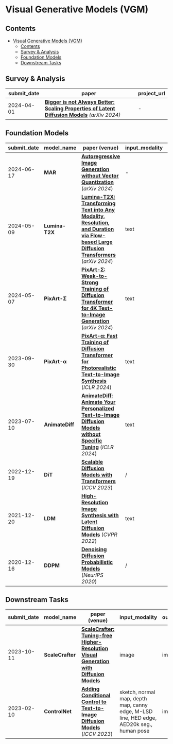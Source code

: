 # Visual Generative Models (VGM)

## Contents
- [Visual Generative Models (VGM)](#visual-generative-models-vgm)
  - [Contents](#contents)
  - [Survey \& Analysis](#survey--analysis)
  - [Foundation Models](#foundation-models)
  - [Downstream Tasks](#downstream-tasks)

## Survey & Analysis

| submit_date | paper | project_url |
| --- | --- | --- |
| 2024-04-01 | [**Bigger is not Always Better: Scaling Properties of Latent Diffusion Models**](https://arxiv.org/abs/2404.01367) *(arXiv 2024)* | - |


## Foundation Models

| submit_date | model_name | paper (venue) | input_modality | output_modality | project_url |
| --- | --- | --- | --- | --- | --- |
| 2024-06-17 | **MAR** | [**Autoregressive Image Generation without Vector Quantization**](https://arxiv.org/pdf/2406.11838) (*arXiv 2024*) | - | image | ![Star](https://img.shields.io/github/stars/LTH14/mar.svg?style=social&label=Star) | 
| 2024-05-09 | **Lumina-T2X** | [**Lumina-T2X: Transforming Text into Any Modality, Resolution, and Duration via Flow-based Large Diffusion Transformers**](https://arxiv.org/pdf/2405.05945) (*arXiv 2024*) | text | image, video, 3D, audio | ![Star](https://img.shields.io/github/stars/Alpha-VLLM/Lumina-T2X.svg?style=social&label=Star) |
| 2024-05-07 | **PixArt-Σ** | [**PixArt-Σ: Weak-to-Strong Training of Diffusion Transformer for 4K Text-to-Image Generation**](https://arxiv.org/pdf/2403.04692) (*arXiv 2024*) | text | image | ![Star](https://img.shields.io/github/stars/PixArt-alpha/PixArt-sigma.svg?style=social&label=Star) |
| 2023-09-30 | **PixArt-α** | [**PixArt-α: Fast Training of Diffusion Transformer for Photorealistic Text-to-Image Synthesis**](https://arxiv.org/pdf/2310.00426) (*ICLR 2024*) | text | image | ![Star](https://img.shields.io/github/stars/PixArt-alpha/PixArt-alpha.svg?style=social&label=Star) |
| 2023-07-10 | **AnimateDiff** | [**AnimateDiff: Animate Your Personalized Text-to-Image Diffusion Models without Specific Tuning**](https://arxiv.org/pdf/2307.04725) (*ICLR 2024*) | text | video |  ![Star](https://img.shields.io/github/stars/guoyww/AnimateDiff.svg?style=social&label=Star) |
| 2022-12-19 | **DiT** | [**Scalable Diffusion Models with Transformers**](https://arxiv.org/pdf/2212.09748) (*ICCV 2023*) | / | image | ![Star](https://img.shields.io/github/stars/facebookresearch/DiT.svg?style=social&label=Star) |
| 2021-12-20 | **LDM** | [**High-Resolution Image Synthesis with Latent Diffusion Models**](https://arxiv.org/pdf/2112.10752) (*CVPR 2022*) | text | image | ![Star](https://img.shields.io/github/stars/CompVis/latent-diffusion.svg?style=social&label=Star) |
| 2020-12-16 | **DDPM** | [**Denoising Diffusion Probabilistic Models**](https://arxiv.org/abs/2006.11239) (*NeurIPS 2020*)| / | image | ![Star](https://img.shields.io/github/stars/hojonathanho/diffusion.svg?style=social&label=Star) |

## Downstream Tasks

| submit_date | model_name | paper (venue) | input_modality | output_modality | task | project_url |
| --- | --- | --- | --- | --- | --- | --- |
| 2023-10-11 | **ScaleCrafter** | [**ScaleCrafter: Tuning-free Higher-Resolution Visual Generation with Diffusion Models**](https://arxiv.org/pdf/2310.07702) | image | image | super resolution | ![Star](https://img.shields.io/github/stars/YingqingHe/ScaleCrafter.svg?style=social&label=Star) |
| 2023-02-10 | **ControlNet** | [**Adding Conditional Control to Text-to-Image Diffusion Models**](https://arxiv.org/pdf/2302.05543) (*ICCV 2023*)| sketch, normal map, depth map, canny edge, M-LSD line, HED edge, AED20k seg., human pose | image | controllable generation | ![Star](https://img.shields.io/github/stars/lllyasviel/ControlNet.svg?style=social&label=Star) |
